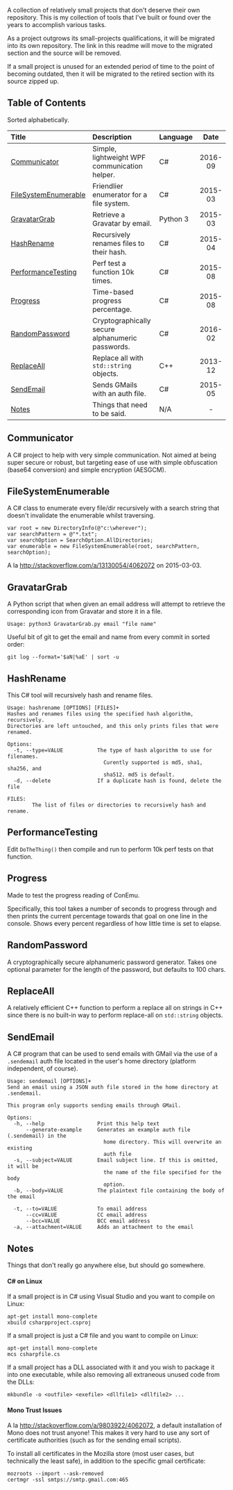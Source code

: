A collection of relatively small projects that don't deserve their own repository. This is my
collection of tools that I've built or found over the years to accomplish various tasks.

As a project outgrows its small-projects qualifications, it will be migrated into its own
repository. The link in this readme will move to the migrated section and the source will be
removed.

If a small project is unused for an extended period of time to the point of becoming outdated,
then it will be migrated to the retired section with its source zipped up.



## Table of Contents

Sorted alphabetically.

| Title                                         | Description                                       | Language | Date |
| :---                                          | :---                                              | :--- | :---: |
| [Communicator](#communicator)					| Simple, lightweight WPF communication helper.     | C# | 2016-09 |
| [FileSystemEnumerable](#filesystemenumerable) | Friendlier enumerator for a file system.          | C# | 2015-03 |
| [GravatarGrab](#gravatargrab)                 | Retrieve a Gravatar by email.                     | Python 3 | 2015-03 |
| [HashRename](#hashrename)                     | Recursively renames files to their hash.          | C# | 2015-04 |
| [PerformanceTesting](#performancetesting)     | Perf test a function 10k times.                   | C# | 2015-08 |
| [Progress](#progress)                         | Time-based progress percentage.                   | C# | 2015-08 |
| [RandomPassword](#randompassword)             | Cryptographically secure alphanumeric passwords.  | C# | 2016-02 |
| [ReplaceAll](#replaceall)                     | Replace all with `std::string` objects.           | C++ | 2013-12 |
| [SendEmail](#sendemail)                       | Sends GMails with an auth file.                   | C# | 2015-05 |
| [Notes](#notes)                               | Things that need to be said.                      | N/A | - |



## Communicator

A C# project to help with very simple communication. Not aimed at being super secure or robust, but
targeting ease of use with simple obfuscation (base64 conversion) and simple encryption (AESGCM).



## FileSystemEnumerable

A C# class to enumerate every file/dir recursively with a search string that doesn't invalidate the
enumerable whilst traversing.

    var root = new DirectoryInfo(@"c:\wherever");
    var searchPattern = @"*.txt";
    var searchOption = SearchOption.AllDirectories;
    var enumerable = new FileSystemEnumerable(root, searchPattern, searchOption);
    
A la http://stackoverflow.com/a/13130054/4062072 on 2015-03-03.


    
## GravatarGrab

A Python script that when given an email address will attempt to retrieve the corresponding icon
from Gravatar and store it in a file.

    Usage: python3 GravatarGrab.py email "file name"

Useful bit of git to get the email and name from every commit in sorted order:

    git log --format='$aN|%aE' | sort -u



## HashRename

This C# tool will recursively hash and rename files.

    Usage: hashrename [OPTIONS] [FILES]+
    Hashes and renames files using the specified hash algorithm, recursively.
    Directories are left untouched, and this only prints files that were renamed.

    Options:
      -t, --type=VALUE           The type of hash algorithm to use for filenames.
                                   Curently supported is md5, sha1, sha256, and
                                   sha512. md5 is default.
      -d, --delete               If a duplicate hash is found, delete the file

    FILES:
            The list of files or directories to recursively hash and rename.



## PerformanceTesting

Edit `DoTheThing()` then compile and run to perform 10k perf tests on that function.



## Progress

Made to test the progress reading of ConEmu.

Specifically, this tool takes a number of seconds to progress through and then prints the current
percentage towards that goal on one line in the console. Shows every percent regardless of how
little time is set to elapse.



## RandomPassword

A cryptographically secure alphanumeric password generator. Takes one optional parameter for the 
length of the password, but defaults to 100 chars.



## ReplaceAll

A relatively efficient C++ function to perform a replace all on strings in C++ since there is no
built-in way to perform replace-all on `std::string` objects.



## SendEmail

A C# program that can be used to send emails with GMail via the use of a `.sendemail` auth file
located in the user's home directory (platform independent, of course).

    Usage: sendemail [OPTIONS]+
    Send an email using a JSON auth file stored in the home directory at .sendemail.

    This program only supports sending emails through GMail.

    Options:
      -h, --help                 Print this help text
          --generate-example     Generates an example auth file (.sendemail) in the
                                   home directory. This will overwrite an existing
                                   auth file
      -s, --subject=VALUE        Email subject line. If this is omitted, it will be
                                   the name of the file specified for the body
                                   option.
      -b, --body=VALUE           The plaintext file containing the body of the email

      -t, --to=VALUE             To email address
          --cc=VALUE             CC email address
          --bcc=VALUE            BCC email address
      -a, --attachment=VALUE     Adds an attachment to the email



## Notes

Things that don't really go anywhere else, but should go somewhere.

#### C# on Linux

If a small project is in C# using Visual Studio and you want to compile on Linux:

    apt-get install mono-complete
    xbuild csharpproject.csproj
    
If a small project is just a C# file and you want to compile on Linux:

    apt-get install mono-complete
    mcs csharpfile.cs

If a small project has a DLL associated with it and you wish to package it into one executable,
while also removing all extraneous unused code from the DLLs:

    mkbundle -o <outfile> <exefile> <dllfile1> <dllfile2> ...

#### Mono Trust Issues

A la http://stackoverflow.com/a/9803922/4062072, a default installation of Mono does not trust
anyone! This makes it very hard to use any sort of certificate authorities (such as for the
sending email scripts).

To install all certificates in the Mozilla store (most user cases, but technically the least safe),
in addition to the specific gmail certificate:

    mozroots --import --ask-removed
    certmgr -ssl smtps://smtp.gmail.com:465
